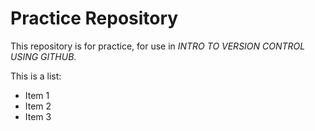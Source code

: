 Practice Repository
======

This repository is for practice, for use in *INTRO TO VERSION CONTROL USING GITHUB*.

This is a list:

* Item 1
* Item 2
* Item 3

